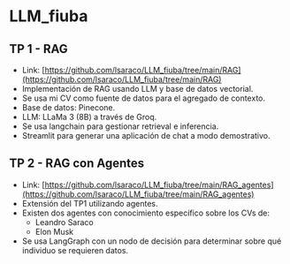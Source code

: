 # LLM_fiuba

## TP 1 - RAG

- Link: [https://github.com/lsaraco/LLM_fiuba/tree/main/RAG](https://github.com/lsaraco/LLM_fiuba/tree/main/RAG)
- Implementación de RAG usando LLM y base de datos vectorial.
- Se usa mi CV como fuente de datos para el agregado de contexto.
- Base de datos: Pinecone.
- LLM: LLaMa 3 (8B) a través de Groq.
- Se usa langchain para gestionar retrieval e inferencia.
- Streamlit para generar una aplicación de chat a modo demostrativo.

## TP 2 - RAG con Agentes

- Link: [https://github.com/lsaraco/LLM_fiuba/tree/main/RAG_agentes](https://github.com/lsaraco/LLM_fiuba/tree/main/RAG_agentes)
- Extensión del TP1 utilizando agentes.
- Existen dos agentes con conocimiento específico sobre los CVs de:
    - Leandro Saraco
    - Elon Musk
- Se usa LangGraph con un nodo de decisión para determinar sobre qué individuo se requieren datos.